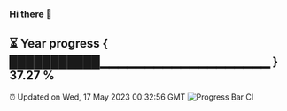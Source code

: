 ### Hi there 👋
⏳ Year progress { ███████████▁▁▁▁▁▁▁▁▁▁▁▁▁▁▁▁▁▁▁ } 37.27 %
---
⏰ Updated on Wed, 17 May 2023 00:32:56 GMT
![Progress Bar CI](https://github.com/Moyi321/Moyi321/workflows/Progress%20Bar%20CI/badge.svg)
